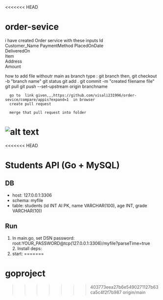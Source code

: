 <<<<<<< HEAD

# order-sevice
i have created Order service with these inputs
    Id          
	Customer_Name 
	PaymentMethod 
	PlacedOnDate  
	DeliveredOn   
	Item          
	Address       
	Amount 


how to add file withoutr main as branch
type : git branch
      then, git checkout -b "branch name"
      git status
      git add .
      git commit -m "created filename file"
      git pull
      git push --set-upstream origin branchname


      go to  link given,,,https://github.com/visali231996/order-sevice/compare/appis?expand=1  in browser
      create pull request

      merge that pull request into folder
![alt text](<image 3.png>)
=======
<<<<<<< HEAD
# Students API (Go + MySQL)

## DB
- host: 127.0.0.1:3306
- schema: myfile
- table: students (id INT AI PK, name VARCHAR(100), age INT, grade VARCHAR(10))

## Run
1. In main.go, set DSN password: root:YOUR_PASSWORD@tcp(127.0.0.1:3306)/myfile?parseTime=true
2. Install deps:
3. start:
=======
# goproject
>>>>>>> 403773eea27b6e5490271127b63ca5c4f2f7b987
>>>>>>> origin/main
